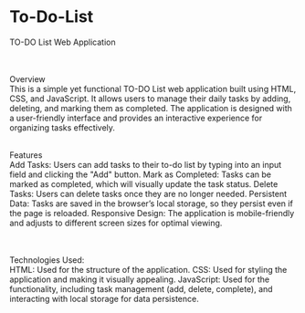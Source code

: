 # To-Do-List
TO-DO List Web Application

<br>
<br>
Overview<br>
This is a simple yet functional TO-DO List web application built using HTML, CSS, and JavaScript. It allows users to manage their daily tasks by adding, deleting, and marking them as completed. The application is designed with a user-friendly interface and provides an interactive experience for organizing tasks effectively.
<br>
<br>


Features<br>
Add Tasks: Users can add tasks to their to-do list by typing into an input field and clicking the "Add" button.
Mark as Completed: Tasks can be marked as completed, which will visually update the task status.
Delete Tasks: Users can delete tasks once they are no longer needed.
Persistent Data: Tasks are saved in the browser’s local storage, so they persist even if the page is reloaded.
Responsive Design: The application is mobile-friendly and adjusts to different screen sizes for optimal viewing.


<br>
<br>
Technologies Used:<br>
HTML: Used for the structure of the application.
CSS: Used for styling the application and making it visually appealing.
JavaScript: Used for the functionality, including task management (add, delete, complete), and interacting with local storage for data persistence.
